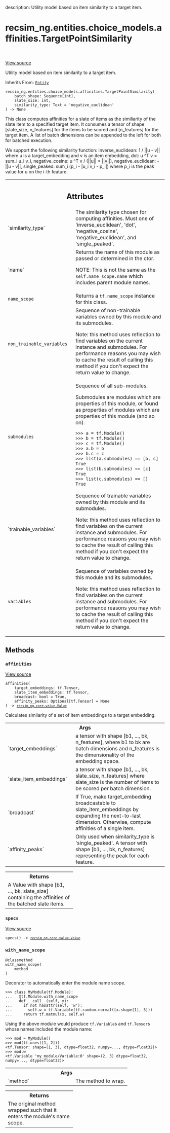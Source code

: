description: Utility model based on item similarity to a target item.

<div itemscope itemtype="http://developers.google.com/ReferenceObject">
<meta itemprop="name" content="recsim_ng.entities.choice_models.affinities.TargetPointSimilarity" />
<meta itemprop="path" content="Stable" />
<meta itemprop="property" content="__init__"/>
<meta itemprop="property" content="affinities"/>
<meta itemprop="property" content="specs"/>
<meta itemprop="property" content="with_name_scope"/>
</div>

# recsim_ng.entities.choice_models.affinities.TargetPointSimilarity

<!-- Insert buttons and diff -->

<table class="tfo-notebook-buttons tfo-api nocontent" align="left">

</table>

<a target="_blank" href="https://github.com/google-research/recsim_ng/tree/master/recsim_ng/entities/choice_models/affinities.py">View
source</a>

Utility model based on item similarity to a target item.

Inherits From: [`Entity`](../../../../recsim_ng/lib/tensorflow/entity/Entity.md)

<pre class="devsite-click-to-copy prettyprint lang-py tfo-signature-link">
<code>recsim_ng.entities.choice_models.affinities.TargetPointSimilarity(
    batch_shape: Sequence[int],
    slate_size: int,
    similarity_type: Text = &#x27;negative_euclidean&#x27;
) -> None
</code></pre>

<!-- Placeholder for "Used in" -->

This class computes affinities for a slate of items as the similiarity of the
slate item to a specified target item. It consumes a tensor of shape
[slate_size, n_features] for the items to be scored and [n_features] for the
target item. A list of batch dimensions can be appended to the left for both for
batched execution.

We support the following similarity function: inverse_euclidean: 1 / ||u - v||
where u is a target_embedding and v is an item embedding, dot: u ^T v = sum_i
u_i v_i, negative_cosine: u ^T v / (||u|| * ||v||), negative_euclidean: -||u -
v||, single_peaked: sum_i (p_i - |u_i v_i - p_i|) where p_i is the peak value
for u on the i-th feature.

<!-- Tabular view -->
 <table class="responsive fixed orange">
<colgroup><col width="214px"><col></colgroup>
<tr><th colspan="2"><h2 class="add-link">Attributes</h2></th></tr>

<tr> <td> `similarity_type` </td> <td> The similarity type chosen for computing
affinities. Must one of 'inverse_euclidean', 'dot', 'negative_cosine',
'negative_euclidean', and 'single_peaked'. </td> </tr><tr> <td> `name` </td>
<td> Returns the name of this module as passed or determined in the ctor.

NOTE: This is not the same as the `self.name_scope.name` which includes parent
module names. </td> </tr><tr> <td> `name_scope` </td> <td> Returns a
`tf.name_scope` instance for this class. </td> </tr><tr> <td>
`non_trainable_variables` </td> <td> Sequence of non-trainable variables owned
by this module and its submodules.

Note: this method uses reflection to find variables on the current instance and
submodules. For performance reasons you may wish to cache the result of calling
this method if you don't expect the return value to change. </td> </tr><tr> <td>
`submodules` </td> <td> Sequence of all sub-modules.

Submodules are modules which are properties of this module, or found as
properties of modules which are properties of this module (and so on).

```
>>> a = tf.Module()
>>> b = tf.Module()
>>> c = tf.Module()
>>> a.b = b
>>> b.c = c
>>> list(a.submodules) == [b, c]
True
>>> list(b.submodules) == [c]
True
>>> list(c.submodules) == []
True
```

</td> </tr><tr> <td> `trainable_variables` </td> <td> Sequence of trainable
variables owned by this module and its submodules.

Note: this method uses reflection to find variables on the current instance and
submodules. For performance reasons you may wish to cache the result of calling
this method if you don't expect the return value to change. </td> </tr><tr> <td>
`variables` </td> <td> Sequence of variables owned by this module and its
submodules.

Note: this method uses reflection to find variables on the current instance
and submodules. For performance reasons you may wish to cache the result
of calling this method if you don't expect the return value to change.
</td>
</tr>
</table>

## Methods

<h3 id="affinities"><code>affinities</code></h3>

<a target="_blank" href="https://github.com/google-research/recsim_ng/tree/master/recsim_ng/entities/choice_models/affinities.py">View
source</a>

<pre class="devsite-click-to-copy prettyprint lang-py tfo-signature-link">
<code>affinities(
    target_embeddings: tf.Tensor,
    slate_item_embeddings: tf.Tensor,
    broadcast: bool = True,
    affinity_peaks: Optional[tf.Tensor] = None
) -> <a href="../../../../recsim_ng/core/value/Value.md"><code>recsim_ng.core.value.Value</code></a>
</code></pre>

Calculates similarity of a set of item embeddings to a target embedding.

<!-- Tabular view -->
 <table class="responsive fixed orange">
<colgroup><col width="214px"><col></colgroup>
<tr><th colspan="2">Args</th></tr>

<tr>
<td>
`target_embeddings`
</td>
<td>
a tensor with shape [b1, ..., bk, n_features], where b1
to bk are batch dimensions and n_features is the dimensionality of the
embedding space.
</td>
</tr><tr>
<td>
`slate_item_embeddings`
</td>
<td>
a tensor with shape [b1, ..., bk, slate_size,
n_features] where slate_size is the number of items to be scored per
batch dimension.
</td>
</tr><tr>
<td>
`broadcast`
</td>
<td>
If True, make target_embedding broadcastable to
slate_item_embeddings by expanding the next-to-last dimension.
Otherwise, compute affinities of a single item.
</td>
</tr><tr>
<td>
`affinity_peaks`
</td>
<td>
Only used when similarity_type is 'single_peaked'. A
tensor with shape [b1, ..., bk, n_features] representing the peak for
each feature.
</td>
</tr>
</table>

<!-- Tabular view -->
 <table class="responsive fixed orange">
<colgroup><col width="214px"><col></colgroup>
<tr><th colspan="2">Returns</th></tr>
<tr class="alt">
<td colspan="2">
A Value with shape [b1, ..., bk, slate_size] containing the affinities of
the batched slate items.
</td>
</tr>

</table>

<h3 id="specs"><code>specs</code></h3>

<a target="_blank" href="https://github.com/google-research/recsim_ng/tree/master/recsim_ng/entities/choice_models/affinities.py">View
source</a>

<pre class="devsite-click-to-copy prettyprint lang-py tfo-signature-link">
<code>specs() -> <a href="../../../../recsim_ng/core/value/Value.md"><code>recsim_ng.core.value.Value</code></a>
</code></pre>

<h3 id="with_name_scope"><code>with_name_scope</code></h3>

<pre class="devsite-click-to-copy prettyprint lang-py tfo-signature-link">
<code>@classmethod</code>
<code>with_name_scope(
    method
)
</code></pre>

Decorator to automatically enter the module name scope.

```
>>> class MyModule(tf.Module):
...   @tf.Module.with_name_scope
...   def __call__(self, x):
...     if not hasattr(self, 'w'):
...       self.w = tf.Variable(tf.random.normal([x.shape[1], 3]))
...     return tf.matmul(x, self.w)
```

Using the above module would produce `tf.Variable`s and `tf.Tensor`s whose names
included the module name:

```
>>> mod = MyModule()
>>> mod(tf.ones([1, 2]))
<tf.Tensor: shape=(1, 3), dtype=float32, numpy=..., dtype=float32)>
>>> mod.w
<tf.Variable 'my_module/Variable:0' shape=(2, 3) dtype=float32,
numpy=..., dtype=float32)>
```

<!-- Tabular view -->
 <table class="responsive fixed orange">
<colgroup><col width="214px"><col></colgroup>
<tr><th colspan="2">Args</th></tr>

<tr>
<td>
`method`
</td>
<td>
The method to wrap.
</td>
</tr>
</table>

<!-- Tabular view -->
 <table class="responsive fixed orange">
<colgroup><col width="214px"><col></colgroup>
<tr><th colspan="2">Returns</th></tr>
<tr class="alt">
<td colspan="2">
The original method wrapped such that it enters the module's name scope.
</td>
</tr>

</table>
